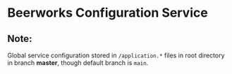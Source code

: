 # Beerworks Configuration Service

## Note:
Global service configuration stored in `/application.*` files in root directory in branch **master**, though default branch is `main`.